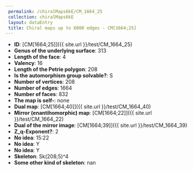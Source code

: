 ```yaml
--- 
 permalink: /chiralMaps6kE/CM_1664_25 
 collection: chiralMaps6kE
 layout: dataEntry
 title: Chiral maps up to 6000 edges - CM[1664;25]
---
```


- **ID**: [CM[1664;25]]({{ site.url }}/test/CM_1664_25)
- **Genus of the underlying surface**: 313
- **Length of the face**: 4
- **Valency**: 16
- **Length of the Petrie polygon**: 208
- **Is the automorphism group solvable?**: S
- **Number of vertices**: 208
- **Number of edges**: 1664
- **Number of faces**: 832
- **The map is self-**: none
- **Dual map**: [CM[1664;40]]({{ site.url }}/test/CM_1664_40)
- **Mirror (enantihomorphic) map**: [CM[1664;22]]({{ site.url }}/test/CM_1664_22)
- **Dual of the mirror image**: [CM[1664;39]]({{ site.url }}/test/CM_1664_39)
- **Z_q-Exponent?**: 2
- **No idea**:  15:22
- **No idea**: Y
- **No idea**: Y
- **Skeleton**: Sk(208;5)^4
- **Some other kind of skeleton**: nan
